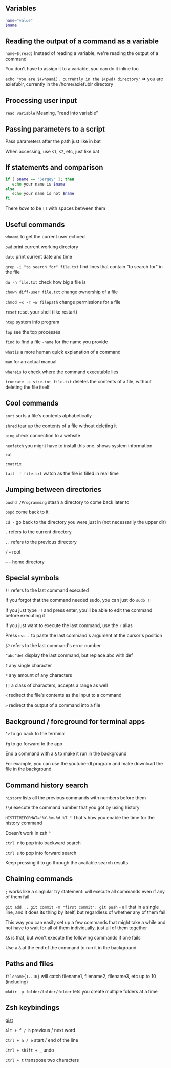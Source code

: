 ## Variables

```sh
name="value"
$name
```

## Reading the output of a command as a variable

`name=$(read)` Instead of reading a variable, we're reading the output of a command

You don't have to assign it to a variable, you can do it inline too

`echo "you are $(whoami), currently in the $(pwd) directory"` => you are axlefublr, currently in the /home/axlefublr directory

## Processing user input

`read variable` Meaning, "read into variable"

## Passing parameters to a script

Pass parameters after the path just like in bat

When accessing, use `$1`, `$2`, etc, just like bat

## If statements and comparison

```bash
if [ $name == "Sergey" ]; then
   echo your name is $name
else
   echo your name is not $name
fi
```

There *have* to be `[]` with spaces between them

## Useful commands

`whoami` to get the current user echoed

`pwd` print current working directory

`date` print current date and time

`grep -i "to search for" file.txt` find lines that contain "to search for" in the file

`du -h file.txt` check how big a file is

`chown diff-user file.txt` change ownership of a file

`chmod +x -r +w filepath` change permissions for a file

`reset` reset your shell (like restart)

`htop` system info program

`top` see the top processes

`find` to find a file `-name` for the name you provide

`whatis` a more human quick explanation of a command

`man` for an actual manual

`whereis` to check where the command executable lies 

`truncate -s size-int file.txt` deletes the contents of a file, without deleting the file itself

## Cool commands

`sort` sorts a file's contents alphabetically

`shred` tear up the contents of a file without deleting it

`ping` check connection to a website

`neofetch` you might have to install this one. shows system information

`cal`

`cmatrix`

`tail -f file.txt` watch as the file is filled in real time

## Jumping between directories

`pushd /Programming` stash a directory to come back later to

`popd` come back to it

`cd -` go back to the directory you were just in (not necessarily the upper dir)

`.` refers to the current directory

`..` refers to the previous directory

`/` - root

`~` - home directory

## Special symbols

`!!` refers to the last command executed

If you forgot that the command needed sudo, you can just do `sudo !!`

If you just type `!!` and press enter, you'll be able to edit the command before executing it

If you just want to execute the last command, use the `r` alias

Press `esc .` to paste the last command's argument at the cursor's position

`$?` refers to the last command's error number

`^abc^def` display the last command, but replace abc with def

`?` any single character

`*` any amount of any characters

`[]` a class of characters, accepts a range as well

`<` redirect the file's contents as the input to a command

`>` redirect the output of a command into a file

## Background / foreground for terminal apps

`^z` to go back to the terminal

`fg` to go forward to the app

End a command with a ` & ` to make it run in the background

For example, you can use the youtube-dl program and make download the file in the background

## Command history search

`history` lists all the previous commands with numbers before them

`!\d` execute the command number that you got by using history

`HISTTIMEFORMAT="%Y-%m-%d %T "` That's how you enable the time for the history command

Doesn't work in zsh ^

`ctrl r` to pop into backward search

`ctrl s` to pop into forward search

Keep pressing it to go through the available search results

## Chaining commands

`;` works like a singlular try statement: will execute all commands even if any of them fail

`git add .; git commit -m "first commit"; git push` - all that in a single line, and it does its thing by itself, but regardless of whether any of them fail

This way you can easily set up a few commands that might take a while and not have to wait for all of them individually, just all of them together

`&&` is that, but won't execute the following commands if one fails

Use a ` & ` at the end of the command to run it in the background

## Paths and files

`filename{1..10}` will catch filename1, filename2, filename3, etc up to 10 (including)

`mkdir -p folder/folder/folder` lets you create multiple folders at a time

## Zsh keybindings

[gist](https://gist.github.com/2KAbhishek/9c6d607e160b0439a186d4fbd1bd81df)

`Alt + f / b` previous / next word

`Ctrl + a / e` start / end of the line

`Ctrl + shift + _` undo

`Ctrl + t` transpose two characters